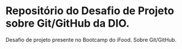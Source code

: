 # Repositório do Desafio de Projeto sobre Git/GitHub da DIO.
Desafio de projeto presente no Bootcamp do iFood. Sobre Git/GitHub.
